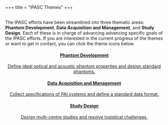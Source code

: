 +++
title = "IPASC Themes"
+++

<div>
<div>

<br />
The IPASC efforts have been streamlined into three thematic areas: <b>Phantom Development</b>, <b>Data Acquisition and Management</b>, and <b>Study Design</b>. Each of these is in charge of advancing advancing specific goals of the IPASC efforts. If you are interested in the current progress of the themes or want to get in contact, you can click the theme icons below. <br />

<center>
<a class="hexagon" href="/theme-phantom-development">
  <div class="hexagon-text">
	<h4>Phantom Development</h4>
	<p>Define ideal optical and acoustic phantom properties and design standard phantoms.</p>
  </div>
</a>

<a class="hexagon" href="/theme-data-acquisition-and-management">
  <div class="hexagon-text">
	<h4>Data Acquisition and Management</h4>
	<p>Collect specifications of PAI systems and define a standard data format.</p>
  </div>
</a>

<a class="hexagon" href="/theme-study-design">
  <div class="hexagon-text">
	<h4>Study Design</h4>
	<p>Design multi-centre studies and resolve logistical challenges.</p>
  </div>
</a>
</center>


</div>
</div>

<br />
